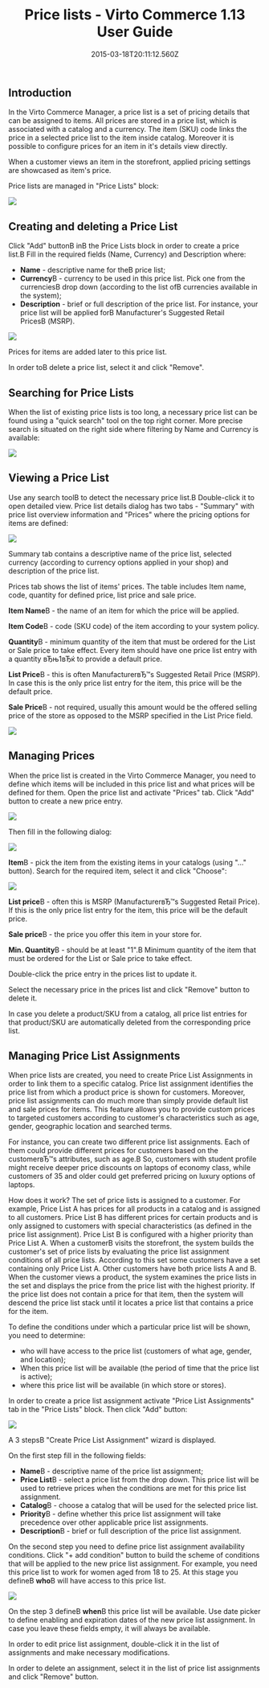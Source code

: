﻿---
title: Price lists - Virto Commerce 1.13 User Guide
description: Price lists
layout: docs
date: 2015-03-18T20:11:12.560Z
priority: 9
---
## Introduction

In the Virto Commerce Manager, a price list is a set of pricing details that can be assigned to items. All prices are stored in a price list, which is associated with a catalog and a currency. The item (SKU) code links the price in a selected price list to the item inside catalog. Moreover it is possible to configure prices for an item in it's details view directly.

When a customer views an item in the storefront, applied pricing settings are showcased as item's price.

Price lists are managed in "Price Lists" block:

<img src="../../assets/images/docs/001-price-lists.PNG" />

## Creating and deleting a Price List

Click "Add" buttonВ inВ the Price Lists block in order to create a price list.В Fill in the required fields (Name, Currency) and Description where:

* **Name** - descriptive name for theВ price list;
* **Currency**В - currency to be used in this price list. Pick one from the currenciesВ drop down (according to the list ofВ currencies available in the system);
* **Description** - brief or full description of the price list. For instance, your price list will be applied forВ Manufacturer's Suggested Retail PricesВ (MSRP).

<img src="../../assets/images/docs/005-creating-price-list.PNG" />

Prices for items are added later to this price list.

In order toВ delete a price list, select it and click "Remove".

## Searching for Price Lists

When the list of existing price lists is too long, a necessary price list can be found using a "quick search" tool on the top right corner. More precise search is situated on the right side where filtering by Name and Currency is available:

<img src="../../assets/images/docs/005-searching.PNG" />

## Viewing a Price List

Use any search toolВ to detect the necessary price list.В Double-click it to open detailed view. Price list details dialog has two tabs - "Summary" with price list overview information and "Prices" where the pricing options for items are defined:

<img src="../../assets/images/docs/003-price-list.PNG" />

Summary tab contains a descriptive name of the price list, selected currency (according to currency options applied in your shop) and description of the price list.

Prices tab shows the list of items' prices. The table includes Item name, code, quantity for defined price, list price and sale price.

**Item Name**В - the name of an item for which the price will be applied.

**Item Code**В - code (SKU code) of the item according to your system policy.

**Quantity**В - minimum quantity of the item that must be ordered for the List or Sale price to take effect. Every item should have one price list entry with a quantity вЂњ1вЂќ to provide a default price.

**List Price**В - this is often ManufacturerвЂ™s Suggested Retail Price (MSRP). In case this is the only price list entry for the item, this price will be the default price.

**Sale Price**В - not required, usually this amount would be the offered selling price of the store as opposed to the MSRP specified in the List Price field.

<img src="../../assets/images/docs/004-products.PNG" />

## Managing Prices

When the price list is created in the Virto Commerce Manager, you need to define which items will be included in this price list and what prices will be defined for them. Open the price list and activate "Prices" tab. Click "Add" button to create a new price entry.

<img src="../../assets/images/docs/006-add-price-list.PNG" />

Then fill in the following dialog:

<img src="../../assets/images/docs/007-add-price.PNG" />

**Item**В - pick the item from the existing items in your catalogs (using "..." button). Search for the required item, select it and click "Choose":

<img src="../../assets/images/docs/008-choose-item.PNG" />

**List price**В - often this is MSRP (ManufacturerвЂ™s Suggested Retail Price). If this is the only price list entry for the item, this price will be the default price.

**Sale price**В - the price you offer this item in your store for.

**Min. Quantity**В - should be at least "1".В Minimum quantity of the item that must be ordered for the List or Sale price to take effect.

Double-click the price entry in the prices list to update it.

Select the necessary price in the prices list and click "Remove" button to delete it.

In case you delete a product/SKU from a catalog, all price list entries for that product/SKU are automatically deleted from the corresponding price list.

## Managing Price List Assignments

When price lists are created, you need to create Price List Assignments in order to link them to a specific catalog. Price list assignment identifies the price list from which a product price is shown for customers. Moreover, price list assignments can do much more than simply provide default list and sale prices for items. This feature allows you to provide custom prices to targeted customers according to customer's characteristics such as age, gender, geographic location and searched terms.

For instance, you can create two different price list assignments. Each of them could provide different prices for customers based on the customerвЂ™s attributes, such as age.В So, customers with student profile might receive deeper price discounts on laptops of economy class, while customers of 35 and older could get preferred pricing on luxury options of laptops.

How does it work? The set of price lists is assigned to a customer. For example, Price List A has prices for all products in a catalog and is assigned to all customers. Price List B has different prices for certain products and is only assigned to customers with special characteristics (as defined in the price list assignment). Price List B is configured with a higher priority than Price List A. When a customerВ visits the storefront, the system builds the customer's set of price lists by evaluating the price list assignment conditions of all price lists. According to this set some customers have a set containing only Price List A. Other customers have both price lists A and B. When the customer views a product, the system examines the price lists in the set and displays the price from the price list with the highest priority. If the price list does not contain a price for that item, then the system will descend the price list stack until it locates a price list that contains a price for the item.

To define the conditions under which a particular price list will be shown, you need to determine:

* who will have access to the price list (customers of what age, gender, and location);
* When this price list will be available (the period of time that the price list is active);
* where this price list will be available (in which store or stores).

In order to create a price list assignment activate "Price List Assignments" tab in the "Price Lists" block. Then click "Add" button:

<img src="../../assets/images/docs/009-new-assignment.PNG" />

A 3 stepsВ "Create Price List Assignment" wizard is displayed.

On the first step fill in the following fields:

* **Name**В - descriptive name of the price list assignment;
* **Price List**В - select a price list from the drop down. This price list will be used to retrieve prices when the conditions are met for this price list assignment.
* **Catalog**В - choose a catalog that will be used for the selected price list.
* **Priority**В - define whether this price list assignment will take precedence over other applicable price list assignments.
* **Description**В - brief or full description of the price list assignment.

On the second step you need to define price list assignment availability conditions. Click "+ add condition" button to build the scheme of conditions that will be applied to the new price list assignment. For example, you need this price list to work for women aged from 18 to 25. At this stage you defineВ **who**В will have access to this price list.

<img src="../../assets/images/docs/010-new-assignment.png" />

On the step 3 defineВ **when**В this price list will be available. Use date picker to define enabling and expiration dates of the new price list assignment. In case you leave these fields empty, it will always be available.

In order to edit price list assignment, double-click it in the list of assignments and make necessary modifications.

In order to delete an assignment, select it in the list of price list assignments and click "Remove" button.
